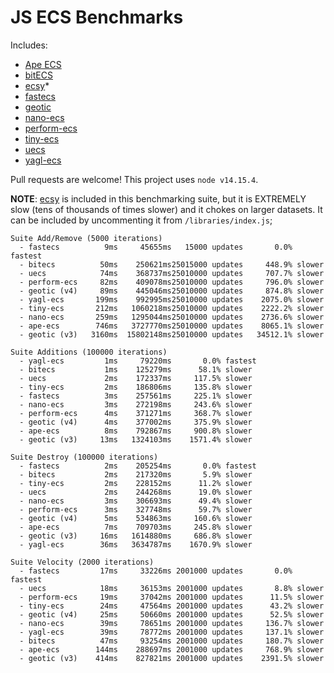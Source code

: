 # JS ECS Benchmarks

Includes:

-   [Ape ECS](https://github.com/fritzy/ape-ecs)
-   [bitECS](https://github.com/NateTheGreatt/bitECS)
-   [ecsy](https://github.com/ecsyjs/ecsy)\*
-   [fastecs](https://github.com/octavetoast/fastecs)
-   [geotic](https://github.com/ddmills/geotic)
-   [nano-ecs](https://github.com/noffle/nano-ecs)
-   [perform-ecs](https://github.com/fireveined/perform-ecs)
-   [tiny-ecs](https://github.com/bvalosek/tiny-ecs)
-   [uecs](https://github.com/jprochazk/uecs)
-   [yagl-ecs](https://github.com/yagl/ecs)

Pull requests are welcome! This project uses `node v14.15.4`.

**NOTE**: [ecsy](https://ecsy.io/) is included in this benchmarking suite, but it is EXTREMELY slow (tens of thousands of times slower) and it chokes on larger datasets. It can be included by uncommenting it from `/libraries/index.js`;

```
Suite Add/Remove (5000 iterations)
  - fastecs          9ms     45655ms   15000 updates       0.0% fastest
  - bitecs          50ms    250621ms25015000 updates     448.9% slower
  - uecs            74ms    368737ms25010000 updates     707.7% slower
  - perform-ecs     82ms    409078ms25010000 updates     796.0% slower
  - geotic (v4)     89ms    445046ms25010000 updates     874.8% slower
  - yagl-ecs       199ms    992995ms25010000 updates    2075.0% slower
  - tiny-ecs       212ms   1060218ms25010000 updates    2222.2% slower
  - nano-ecs       259ms   1295044ms25010000 updates    2736.6% slower
  - ape-ecs        746ms   3727770ms25010000 updates    8065.1% slower
  - geotic (v3)   3160ms  15802148ms25010000 updates   34512.1% slower

Suite Additions (100000 iterations)
  - yagl-ecs         1ms     79220ms       0.0% fastest
  - bitecs           1ms    125279ms      58.1% slower
  - uecs             2ms    172337ms     117.5% slower
  - tiny-ecs         2ms    186806ms     135.8% slower
  - fastecs          3ms    257561ms     225.1% slower
  - nano-ecs         3ms    272198ms     243.6% slower
  - perform-ecs      4ms    371271ms     368.7% slower
  - geotic (v4)      4ms    377002ms     375.9% slower
  - ape-ecs          8ms    792867ms     900.8% slower
  - geotic (v3)     13ms   1324103ms    1571.4% slower

Suite Destroy (100000 iterations)
  - fastecs          2ms    205254ms       0.0% fastest
  - bitecs           2ms    217320ms       5.9% slower
  - tiny-ecs         2ms    228152ms      11.2% slower
  - uecs             2ms    244268ms      19.0% slower
  - nano-ecs         3ms    306693ms      49.4% slower
  - perform-ecs      3ms    327748ms      59.7% slower
  - geotic (v4)      5ms    534863ms     160.6% slower
  - ape-ecs          7ms    709703ms     245.8% slower
  - geotic (v3)     16ms   1614880ms     686.8% slower
  - yagl-ecs        36ms   3634787ms    1670.9% slower

Suite Velocity (2000 iterations)
  - fastecs         17ms     33226ms 2001000 updates       0.0% fastest
  - uecs            18ms     36153ms 2001000 updates       8.8% slower
  - perform-ecs     19ms     37042ms 2001000 updates      11.5% slower
  - tiny-ecs        24ms     47564ms 2001000 updates      43.2% slower
  - geotic (v4)     25ms     50660ms 2001000 updates      52.5% slower
  - nano-ecs        39ms     78651ms 2001000 updates     136.7% slower
  - yagl-ecs        39ms     78772ms 2001000 updates     137.1% slower
  - bitecs          47ms     93254ms 2001000 updates     180.7% slower
  - ape-ecs        144ms    288697ms 2001000 updates     768.9% slower
  - geotic (v3)    414ms    827821ms 2001000 updates    2391.5% slower
```
